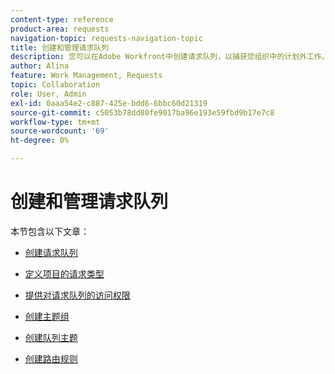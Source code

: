 ```yaml
---
content-type: reference
product-area: requests
navigation-topic: requests-navigation-topic
title: 创建和管理请求队列
description: 您可以在Adobe Workfront中创建请求队列，以捕获您组织中的计划外工作。 以下文章介绍如何配置项目以使其作为请求队列。
author: Alina
feature: Work Management, Requests
topic: Collaboration
role: User, Admin
exl-id: 0aaa54e2-c887-425e-bdd6-6bbc60d21319
source-git-commit: c5053b78dd80fe9017ba96e193e59fbd9b17e7c8
workflow-type: tm+mt
source-wordcount: '69'
ht-degree: 0%

---
```


# 创建和管理请求队列

本节包含以下文章：

* [创建请求队列](../../../manage-work/requests/create-and-manage-request-queues/create-request-queue.md)
* [定义项目的请求类型](../../../manage-work/requests/create-and-manage-request-queues/define-request-types-for-project.md)
* [提供对请求队列的访问权限](../../../manage-work/requests/create-and-manage-request-queues/provide-access-to-request-queues.md)
* [创建主题组](../../../manage-work/requests/create-and-manage-request-queues/create-topic-groups.md)
* [创建队列主题](../../../manage-work/requests/create-and-manage-request-queues/create-queue-topics.md)
* [创建路由规则](../../../manage-work/requests/create-and-manage-request-queues/create-routing-rules.md)

  <!--
  <li><a href="../../../manage-work/requests/create-and-manage-request-queues/queue-details-tab-overview.md" class="MCXref xref" xrefformat="{para}">Overview of the Queue Details tab in a project</a> </li>
  -->
